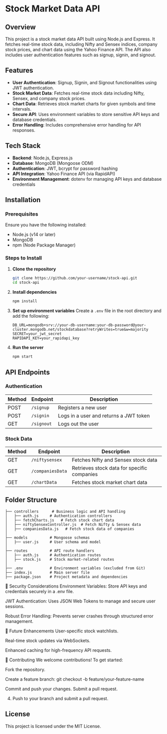 # Stock Market Data API

## Overview
This project is a stock market data API built using Node.js and Express. It fetches real-time stock data, including Nifty and Sensex indices, company stock prices, and chart data using the Yahoo Finance API. The API also includes user authentication features such as signup, signin, and signout.

## Features
- **User Authentication**: Signup, Signin, and Signout functionalities using JWT authentication.
- **Stock Market Data**: Fetches real-time stock data including Nifty, Sensex, and company stock prices.
- **Chart Data**: Retrieves stock market charts for given symbols and time intervals.
- **Secure API**: Uses environment variables to store sensitive API keys and database credentials.
- **Error Handling**: Includes comprehensive error handling for API responses.

## Tech Stack
- **Backend**: Node.js, Express.js
- **Database**: MongoDB (Mongoose ODM)
- **Authentication**: JWT, bcrypt for password hashing
- **API Integration**: Yahoo Finance API (via RapidAPI)
- **Environment Management**: dotenv for managing API keys and database credentials

## Installation
### Prerequisites
Ensure you have the following installed:
- Node.js (v14 or later)
- MongoDB
- npm (Node Package Manager)

### Steps to Install
1. **Clone the repository**
   ```sh
   git clone https://github.com/your-username/stock-api.git
   cd stock-api
   ```

2. **Install dependencies**
   ```sh
   npm install
   ```

3. **Set up environment variables**
   Create a `.env` file in the root directory and add the following:
   ```env
   DB_URL=mongodb+srv://your-db-username:your-db-password@your-cluster.mongodb.net/stockdatabase?retryWrites=true&w=majority
   SECRET=your_jwt_secret
   RAPIDAPI_KEY=your_rapidapi_key
   ```

4. **Run the server**
   ```sh
   npm start
   ```

## API Endpoints
### Authentication
| Method | Endpoint  | Description |
|--------|----------|-------------|
| POST | `/signup` | Registers a new user |
| POST | `/signin` | Logs in a user and returns a JWT token |
| GET  | `/signout` | Logs out the user |

### Stock Data
| Method | Endpoint | Description |
|--------|----------|-------------|
| GET | `/niftysensex` | Fetches Nifty and Sensex stock data |
| GET | `/companiesData` | Retrieves stock data for specific companies |
| GET | `/chartData` | Fetches stock market chart data |

## Folder Structure
```
├── controllers      # Business logic and API handling
│   ├── auth.js     # Authentication controllers
│   ├── fetchCharts.js   # Fetch stock chart data
│   ├── niftySensexController.js  # Fetch Nifty & Sensex data
│   ├── companiesData.js   # Fetch stock data of companies
│
├── models          # Mongoose schemas
│   ├── user.js     # User schema and model
│
├── routes          # API route handlers
│   ├── auth.js     # Authentication routes
│   ├── stock.js    # Stock market-related routes
│
├── .env            # Environment variables (excluded from Git)
├── index.js        # Main server file
├── package.json    # Project metadata and dependencies
```

🔐 Security Considerations
Environment Variables: Store API keys and credentials securely in a .env file.

JWT Authentication: Uses JSON Web Tokens to manage and secure user sessions.

Robust Error Handling: Prevents server crashes through structured error management.

🚀 Future Enhancements
User-specific stock watchlists.

Real-time stock updates via WebSockets.

Enhanced caching for high-frequency API requests.

🤝 Contributing
We welcome contributions!
To get started:

Fork the repository.

Create a feature branch: git checkout -b feature/your-feature-name

Commit and push your changes. Submit a pull request.


4. Push to your branch and submit a pull request.

## License
This project is licensed under the MIT License.

